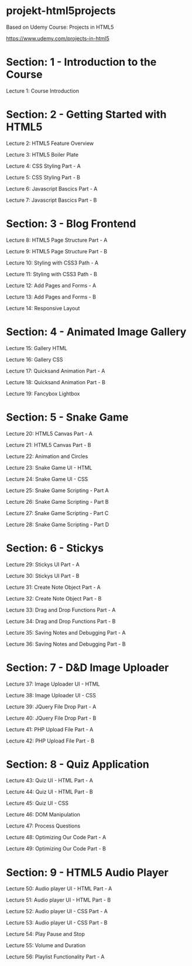 # projekt-html5projects

Based on Udemy Course: Projects in HTML5

https://www.udemy.com/projects-in-html5

# Section: 1 - Introduction to the Course

Lecture 1: Course Introduction

# Section: 2 - Getting Started with HTML5

Lecture 2: HTML5 Feature Overview

Lecture 3: HTML5 Boiler Plate

Lecture 4: CSS Styling Part - A

Lecture 5: CSS Styling Part - B

Lecture 6: Javascript Bascics Part - A

Lecture 7: Javascript Bascics Part - B

# Section: 3 - Blog Frontend

Lecture 8: HTML5 Page Structure Part - A

Lecture 9: HTML5 Page Structure Part - B

Lecture 10: Styling with CSS3 Path - A

Lecture 11: Styling with CSS3 Path - B

Lecture 12: Add Pages and Forms - A

Lecture 13: Add Pages and Forms - B

Lecture 14: Responsive Layout

# Section: 4 - Animated Image Gallery

Lecture 15: Gallery HTML

Lecture 16: Gallery CSS

Lecture 17: Quicksand Animation Part - A

Lecture 18: Quicksand Animation Part - B

Lecture 19: Fancybox Lightbox

# Section: 5 - Snake Game

Lecture 20: HTML5 Canvas Part - A

Lecture 21: HTML5 Canvas Part - B

Lecture 22: Animation and Circles

Lecture 23: Snake Game UI - HTML

Lecture 24: Snake Game UI - CSS

Lecture 25: Snake Game Scripting - Part A

Lecture 26: Snake Game Scripting - Part B

Lecture 27: Snake Game Scripting - Part C

Lecture 28: Snake Game Scripting - Part D

# Section: 6 - Stickys

Lecture 29: Stickys UI Part - A

Lecture 30: Stickys UI Part - B

Lecture 31: Create Note Object Part - A

Lecture 32: Create Note Object Part - B

Lecture 33: Drag and Drop Functions Part - A

Lecture 34: Drag and Drop Functions Part - B

Lecture 35: Saving Notes and Debugging Part - A

Lecture 36: Saving Notes and Debugging Part - B

# Section: 7 - D&D Image Uploader

Lecture 37: Image Uploader UI - HTML

Lecture 38: Image Uploader UI - CSS

Lecture 39: JQuery File Drop Part - A

Lecture 40: JQuery File Drop Part - B

Lecture 41: PHP Upload File Part - A

Lecture 42: PHP Upload File Part - B

# Section: 8 - Quiz Application

Lecture 43: Quiz UI - HTML Part - A

Lecture 44: Quiz UI - HTML Part - B

Lecture 45: Quiz UI - CSS

Lecture 46: DOM Manipulation

Lecture 47: Process Questions

Lecture 48: Optimizing Our Code Part - A

Lecture 49: Optimizing Our Code Part - B

# Section: 9 - HTML5 Audio Player

Lecture 50: Audio player UI - HTML Part - A

Lecture 51: Audio player UI - HTML Part - B

Lecture 52: Audio player UI - CSS Part - A

Lecture 53: Audio player UI - CSS Part - B

Lecture 54: Play Pause and Stop

Lecture 55: Volume and Duration

Lecture 56: Playlist Functionality Part - A